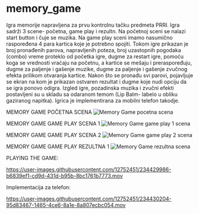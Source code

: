 # memory_game

Igra memorije napravljena za prvu kontrolnu tačku predmeta PRRI. Igrа sadrži 3 scene- početna, game play i rezultn. 
Na početnoj sceni se nalazi start button i čuje se muzika.
Na game play sceni imamo nasumično raspoređena 4 para kartica koje je potrebno spojiti. 
Tokom igre prikazan je broj pronađenih parova, napravljenih poteza, broj uzastopnih pogodaka (combo) vreme proteklo od početka igre, dugme za restart igre,
pomoću koga se vrednosti vraćaju na početnu, a kartice se mešaju i preraspoređuju, dugme za paljenje i gašenje muzike, dugme za paljenje i gašenje zvučnog efekta prilikom
otvaranja kartice. 
Nakon što se pronađu svi parovi, pojavljuje se ekran na kom je prikazan ostvaren rezultat i dugme koje nudi opciju da se igra ponovo odigra. 
Izgled igre, pozadinska muzika i zvučni efekti postavljeni su u skladu sa odaranom temom (Lip Balm- labelo u obliku gaziranog napitka).
Igrica je implementirana za  mobilni telefon takodje.

MEMORY GAME POČETNA SCENA
![Memory Game pocetna scena](https://user-images.githubusercontent.com/12752451/234429585-9580a136-18f5-408a-b692-88d47828c17e.png)

MEMORY GAME GAME PLAY SCENA 1
![Memory Game game play 1 scena](https://user-images.githubusercontent.com/12752451/234429673-590c8ff2-2a55-47d3-a461-6b02341dcb3a.png)

MEMORY GAME GAME PLAY SCENA 2
![Memory Game game play 2 scena](https://user-images.githubusercontent.com/12752451/234429698-b308b570-70e1-402b-a067-5fe8708d6261.png)

MEMORY GAME GAME PLAY REZULTNA 1
![Memory Game rezultna scena](https://user-images.githubusercontent.com/12752451/234429784-34713e62-39ef-42d0-be9f-0cdeb3ac9f1e.png)


PLAYING THE GAME:

https://user-images.githubusercontent.com/12752451/234429986-b6839ef1-cd9d-431d-b95b-8bc1761b7773.mov

Implementacija za telefon:

https://user-images.githubusercontent.com/12752451/234430204-95d83467-1465-4ce6-8a1e-8a807ecbc054.mov

